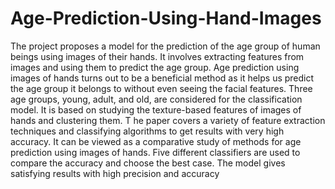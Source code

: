 # Age-Prediction-Using-Hand-Images
The project proposes a model for the prediction of the age group of human beings using images of their hands. 
It involves extracting features from images and using them to predict the age group. 
Age prediction using images of hands turns out to be a beneficial method as it helps us predict the age group it belongs to without even seeing the facial features.
Three age groups, young, adult, and old, are considered for the classification model. It is based on studying the texture-based features of images of hands and clustering them. T
he paper covers a variety of feature extraction techniques and classifying algorithms to get results with very high accuracy. It can be viewed as a comparative study of methods for age prediction using images of hands. 
Five different classifiers are used to compare the accuracy and choose the best case. The model gives satisfying results with high precision and accuracy
